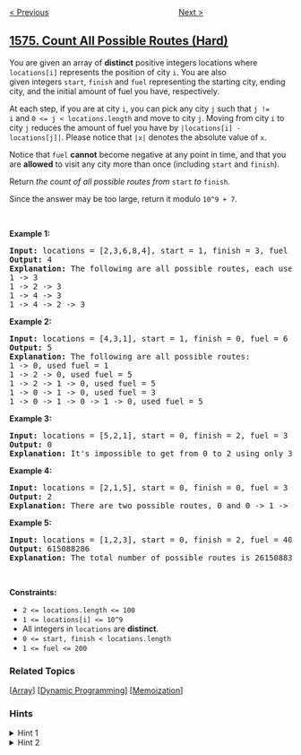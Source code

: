 <!--|This file generated by command(leetcode description); DO NOT EDIT.    |-->
<!--+----------------------------------------------------------------------+-->
<!--|@author    openset <openset.wang@gmail.com>                           |-->
<!--|@link      https://github.com/openset                                 |-->
<!--|@home      https://github.com/openset/leetcode                        |-->
<!--+----------------------------------------------------------------------+-->

[< Previous](../shortest-subarray-to-be-removed-to-make-array-sorted "Shortest Subarray to be Removed to Make Array Sorted")
　　　　　　　　　　　　　　　　
[Next >](../replace-all-s-to-avoid-consecutive-repeating-characters "Replace All ?'s to Avoid Consecutive Repeating Characters")

## [1575. Count All Possible Routes (Hard)](https://leetcode.com/problems/count-all-possible-routes "统计所有可行路径")

<p>You are given an array of <strong>distinct</strong> positive integers locations&nbsp;where <code>locations[i]</code> represents the position of city <code>i</code>. You are also given&nbsp;integers&nbsp;<code>start</code>,&nbsp;<code>finish</code>&nbsp;and&nbsp;<code>fuel</code>&nbsp;representing the starting city, ending city, and the initial amount of fuel you have, respectively.</p>

<p>At each step, if you are at city&nbsp;<code>i</code>, you can pick any city&nbsp;<code>j</code>&nbsp;such that <code>j != i</code>&nbsp;and&nbsp;<code>0 &lt;= j &lt; locations.length</code>&nbsp;and move to city <code>j</code>.&nbsp;Moving from city <code>i</code> to city <code>j</code> reduces the amount of fuel you have by&nbsp;<code>|locations[i] - locations[j]|</code>.&nbsp;Please notice that <code>|x|</code>&nbsp;denotes the absolute value of <code>x</code>.</p>

<p>Notice that&nbsp;<code>fuel</code>&nbsp;<strong>cannot</strong> become negative at any point in time, and that you are <strong>allowed</strong> to visit any city more than once (including <code>start</code>&nbsp;and&nbsp;<code>finish</code>).</p>

<p>Return <em>the count of all possible routes from&nbsp;</em><code>start</code>&nbsp;<em>to</em>&nbsp;<code>finish</code>.</p>

<p>Since the answer&nbsp;may be too large,&nbsp;return it modulo&nbsp;<code>10^9 + 7</code>.</p>

<p>&nbsp;</p>
<p><strong>Example 1:</strong></p>

<pre>
<strong>Input:</strong> locations = [2,3,6,8,4], start = 1, finish = 3, fuel = 5
<strong>Output:</strong> 4
<strong>Explanation:</strong>&nbsp;The following are all possible routes, each uses 5 units of fuel:
1 -&gt; 3
1 -&gt; 2 -&gt; 3
1 -&gt; 4 -&gt; 3
1 -&gt; 4 -&gt; 2 -&gt; 3
</pre>

<p><strong>Example 2:</strong></p>

<pre>
<strong>Input:</strong> locations = [4,3,1], start = 1, finish = 0, fuel = 6
<strong>Output:</strong> 5
<strong>Explanation: </strong>The following are all possible routes:
1 -&gt; 0, used fuel = 1
1 -&gt; 2 -&gt; 0, used fuel = 5
1 -&gt; 2 -&gt; 1 -&gt; 0, used fuel = 5
1 -&gt; 0 -&gt; 1 -&gt; 0, used fuel = 3
1 -&gt; 0 -&gt; 1 -&gt; 0 -&gt; 1 -&gt; 0, used fuel = 5
</pre>

<p><strong>Example 3:</strong></p>

<pre>
<strong>Input:</strong> locations = [5,2,1], start = 0, finish = 2, fuel = 3
<strong>Output:</strong> 0
<b>Explanation: </b>It&#39;s impossible to get from 0 to 2 using only 3 units of fuel since the shortest route needs 4 units of fuel.</pre>

<p><strong>Example 4:</strong></p>

<pre>
<strong>Input:</strong> locations = [2,1,5], start = 0, finish = 0, fuel = 3
<strong>Output:</strong> 2
<strong>Explanation:</strong>&nbsp;There are two possible routes, 0 and 0 -&gt; 1 -&gt; 0.</pre>

<p><strong>Example 5:</strong></p>

<pre>
<strong>Input:</strong> locations = [1,2,3], start = 0, finish = 2, fuel = 40
<strong>Output:</strong> 615088286
<strong>Explanation: </strong>The total number of possible routes is 2615088300. Taking this number modulo 10^9 + 7 gives us 615088286.
</pre>

<p>&nbsp;</p>
<p><strong>Constraints:</strong></p>

<ul>
	<li><code>2 &lt;= locations.length &lt;= 100</code></li>
	<li><code>1 &lt;= locations[i] &lt;= 10^9</code></li>
	<li>All integers in&nbsp;<code>locations</code>&nbsp;are&nbsp;<strong>distinct</strong>.</li>
	<li><code>0 &lt;= start, finish &lt;&nbsp;locations.length</code></li>
	<li><code><font face="monospace">1 &lt;= fuel &lt;= 200</font></code></li>
</ul>

### Related Topics
  [[Array](../../tag/array/README.md)]
  [[Dynamic Programming](../../tag/dynamic-programming/README.md)]
  [[Memoization](../../tag/memoization/README.md)]

### Hints
<details>
<summary>Hint 1</summary>
Use dynamic programming to solve this problem with each state defined by the city index and fuel left.
</details>

<details>
<summary>Hint 2</summary>
Since the array contains distinct integers fuel will always be spent in each move and so there can be no cycles.
</details>
